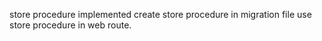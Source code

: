 store procedure implemented 
create store procedure in migration file 
use store procedure in web route.
